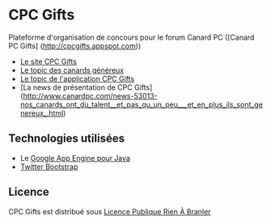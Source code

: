 CPC Gifts
========

Plateforme d'organisation de concours pour le forum Canard PC ([Canard PC Gifts] (http://cpcgifts.appspot.com))

* [Le site CPC Gifts](http://cpcgifts.appspot.com)
* [Le topic des canards généreux](http://forum.canardpc.com/threads/63940-Le-topic-des-canards-g%C3%A9n%C3%A9reux)
* [Le topic de l'application CPC Gifts](http://forum.canardpc.com/threads/79082-CPC-Gifts-Le-topic-des-d%C3%A9veloppeurs-g%C3%A9n%C3%A9reux-%28ou-pas%29)
* [La news de présentation de CPC Gifts] (http://www.canardpc.com/news-53013-nos_canards_ont_du_talent__et_pas_qu_un_peu___et_en_plus_ils_sont_genereux_.html)

Technologies utilisées
-----

* Le [Google App Engine pour Java](https://developers.google.com/appengine/docs/java/overview?hl=fr)
* [Twitter Bootstrap](http://twitter.github.io/bootstrap/)


## Licence

CPC Gifts est distribué sous [Licence Publique Rien À Branler](http://www.wtfpl.net/)
